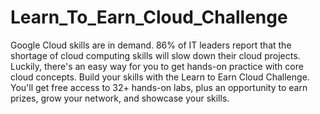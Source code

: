 # Learn_To_Earn_Cloud_Challenge
Google Cloud skills are in demand. 86% of IT leaders report that the shortage of cloud computing skills will slow down their cloud projects.   Luckily, there's an easy way for you to get hands-on practice with core cloud concepts. Build your skills with the Learn to Earn Cloud Challenge. You'll get free access to 32+ hands-on labs, plus an opportunity to earn prizes, grow your network, and showcase your skills. 
